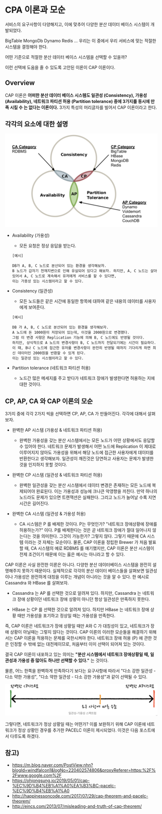 # CPA 이론과 모순

서비스의 요구사항이 다양해지고, 이에 맞추어 다양한 분산 데이터 베이스 시스템이 개발되었다.

BigTable
MongoDb
Dynamo
Redis
...
우리는 이 중에서 우리 서비스에 맞는 적절한 시스템을 결정해야 한다.

어떤 기준으로 적절한 분산 데이터 베이스 시스템을 선택할 수 있을까?

이런 선택에 도움을 줄 수 있도록 고안된 이론이 CAP 이론이다.

## Overview

CAP 이론은 __어떠한 분산 데이터 베이스 시스템도 일관성 (Consistency), 가용성 (Availability), 네트워크 파티션 허용 (Partition tolerance) 중에 3가지를 동시에 만족 시킬 수 는 없다는 이론이다.__
3가지 특성의 머리글자를 빌어서 CAP 이론이라고 한다.

## 각각의 요소에 대한 설명

![cpa](../static/database/cpa.png)


* Availability (가용성)
  * 모든 요청은 정상 응답을 받는다.
  ```
  [예시]

  DB가 A, B, C 노드로 분산되어 있는 환경을 생각해보자.
  B 노드가 갑자기 천재지변으로 인해 유실되어 있다고 해보자. 하지만, A, C 노드는 살아 있어서 A, C 노드로 계속해서 유저에게 서비스를 할 수 있다면,
  이는 가용성 있는 시스템이라고 할 수 있다.
  ```
* Consistency (일관성)
  * 모든 노드들은 같은 시간에 동일한 항목에 대하여 같은 내용의 데이터를 사용자에게 보여준다.
  ```
  [예시]

  DB 가 A, B, C 노드로 분산되어 있는 환경을 생각해보자.
  A 노드에 돈 1000원이 저장되어 있는데, 이것을 2000원으로 변경했다.
  그럼 이 변경 사항은 Replication 기능에 의해 B, C 노드에도 반영될 것이다.
  하지만, 상식적으로 A 노드의 변경사항이 B, C 노드까지 전달되기에는 시간이 필요하다.
  이 때, B나 C 노드에 접근한 유저를 변경사항이 완전히 반영될 때까지 기다리게 하면 최신 데이터인 2000원을 반환할 수 있게 된다.
  이는 일관성 있는 시스템이라고 할 수 있다.
  ```

* Partition tolerance (네트워크 파티션 허용)
  * 노드간 많은 메세지를 주고 받다가 네트워크 장애가 발생한다면 허용하는 지에 대한 것이다.

## CP, AP, CA 와 CAP 이론의 모순

3가지 중에 각각 2가지 씩을 선택하면 CP, AP, CA 가 만들어진다. 각각에 대해서 살펴보자.

* 완벽한 AP 시스템 (가용성 & 네트워크 파티션 허용)
  * 완벽한 가용성을 갖는 분산 시스템에서는 모든 노드가 어떤 상황에서도 응답할 수 있어야 한다. 네트워크 문제가 발생해서
  어떤 노드에 Replication 이 제대로 이루어지지 않아도 가용성을 위해서 해당 노드에 접근한 사용자에게 데이터를 반환한다고 생각해보자.
  일관성이 깨진것은 당연하고 사용자는 문제가 발생한 것을 인지하지 못할 것이다.

* 완벽한 CP 시스템 (일관성 & 네트워크 파티션 허용)
  * 완벽한 일관성을 갖는 분산 시스템에서 데이터 변경은 존재하는 모든 노드에 복제되어야 완료된다.
  이는 가용성과 성능에 크나큰 악영향을 끼친다. 만약 하나의 노드라도 문제가 있으면 트랜잭션은 실패한다.
  그리고 노드가 늘어날 수록 지연시간은 길어진다.

* 완벽한 CA 시스템 (일관성 & 가용성 허용)
  * CA 시스템은 P 를 배제한 것이다. P는 무엇인가? "네트워크 장애상황에 장애를 허용하는가?" 이다.
  P를 배제한다는 것은 곧 네트워크 장애가 절대 일어나지 않는다는 것을 의미한다. 그것이 가능한가? 그렇지 않다.
  그렇기 때문에 CA 시스템 이라는 것 자체는 모순이다.
  물론, CAP 이론을 정립한 Brewer 가 처음 발표할 때, CA 시스템의 예로 RDBMS 를 얘기했지만, CAP 이론은 분산 시스템이
  전제 조건이기 때문에 이는 옳은 예시는 아니라고 할 수 있다.


CAP 이론은 사실 완전한 이론은 아니다. 다양한 분산 데이터베이스 시스템을 완전히 설명해주지 못하기 때문이다.
실제적으로 각각의 분산 데이터 베이스들을 살펴보면 일관성이나 가용성은 완전하게 대칭을 이루는 개념이 아니라는 것을 알 수 있다.
한 예시로 Cassandra 와 HBase 를 살펴보자.

* Cassandra 는 AP 를 선택한 것으로 알려져 있다.
  하지만, Cassandra 는 네트워크 장애 상황이던 네트워크 장애 상황이 아니던 항상 일관성은 만족하지 못한다.

* HBase 는 CP 를 선택한 것으로 알려져 있다.
  하지만 HBase 는 네트워크 장애 상황 때만 가용성을 포기하고 정상일 때는 가용성을 만족한다.


즉, CAP 이론은 네트워크가 장애 상황일 때만 A와 C 가 대칭성이 있고, 네트워크가 장애 상황이 아닐때는 그렇지 않다는 것이다.
CAP 이론의 이러한 모순들을 해결하기 위해서는 CAP 이론을 적용하는 문제를 국한시켜야 한다.
 네트워크 장애 허용 (P) 에 관한 것은 인정할 수 밖에 없는 대전제이므로, 처음부터 이미 선택이 되어져 있는 것이다.

결국 CAP 이론이 내포하고 있는 의미는 __"분산 시스템에서 네트워크 장애상황일 때, 일관성과 가용성 중 많아도 하나만 선택할 수 있다."__
는 것이다.

 물론, 어느 한쪽을 완벽하게 만족하다기 보다는 요구사항에 따라서  "다소 강한 일관성 - 다소 약한 가용성", "다소 약한 일관성 - 다소 강한 가용성"과 같이
선택될 수 있다.

![cpa](../static/database/ac.png)

그렇다면, 네트워크가 정상 상황일 때는 어떤가? 이를 보완하기 위해 CAP 이론에 네트워크가 정상 상황인 경우를 추가한 PACELC 이론이 제시되었다.
이것은 다음 포스트에서 다루도록 하겠다.

## 참고)

* https://m.blog.naver.com/PostView.nhn?blogId=windfalcon1&logNo=220402574806&proxyReferer=https:%2F%2Fwww.google.com%2F
* https://ohjongsung.io/2019/05/01/cap-%EC%9D%B4%EB%A1%A0%EA%B3%BC-pacelc-%EC%9D%B4%EB%A1%A0
* http://happinessoncode.com/2017/07/29/cap-theorem-and-pacelc-theorem/
* http://eincs.com/2013/07/misleading-and-truth-of-cap-theorem/
